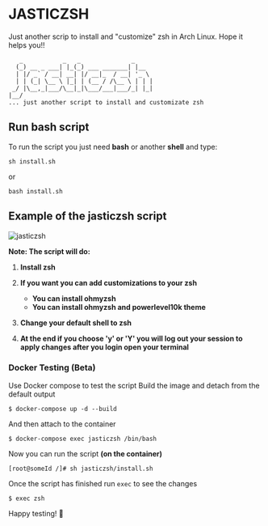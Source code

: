 # JASTICZSH 
Just another scrip to install and "customize" zsh in Arch Linux. Hope it helps you!!

```
   _           _   _              _     
  (_) __ _ ___| |_(_) ___ _______| |__  
  | |/ _` / __| __| |/ __|_  / __| '_ \ 
  | | (_| \__ \ |_| | (__ / /\__ \ | | |
 _/ |\__,_|___/\__|_|\___/___|___/_| |_|
|__/                                    
... just another script to install and customizate zsh
```

## Run bash script

To run the script you just need **bash** or another **shell** and type:

```
sh install.sh
```

or
```
bash install.sh
```

## Example of the jasticzsh script


![jasticzsh](https://raw.githubusercontent.com/devsantoss/jasticzsh-media/master/jasticzsh.gif)

**Note: The script will do:**

1. **Install zsh**

2. **If you want you can add customizations to your zsh**
    * **You can install ohmyzsh**
    * **You can install ohmyzsh and powerlevel10k theme**

3. **Change your default shell to zsh**

4. **At the end if you choose 'y' or 'Y' you will log out your session to apply changes after you login open your terminal**

### Docker Testing (Beta)
Use Docker compose to test the script
Build the image and detach from the default output
```
$ docker-compose up -d --build
```

And then attach to the container
```
$ docker-compose exec jasticzsh /bin/bash
```

Now you can run the script **(on the container)**
```
[root@someId /]# sh jasticzsh/install.sh
```

Once the script has finished run `exec` to see the changes
```
$ exec zsh
```
Happy testing! 🐋